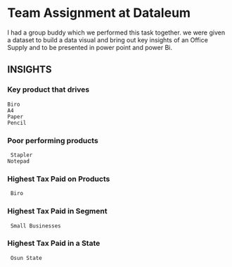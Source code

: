 # Team Assignment at Dataleum
I had a group buddy which we performed this task together. we were given a dataset to build a data visual and bring out key insights of an Office Supply and to be presented in power point and power Bi.

## INSIGHTS 
### Key product that drives 
    Biro
    A4
    Paper 
    Pencil 
### Poor performing products
     Stapler
    Notepad 
### Highest Tax Paid on Products
     Biro
### Highest Tax Paid in Segment
     Small Businesses
### Highest Tax Paid in a State
     Osun State